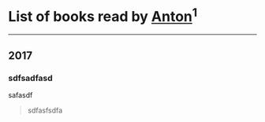 # List of books read by [Anton](https://www.facebook.com/app_scoped_user_id/1007576529/)<sup>1</sup>
---

## 2017

### sdfsadfasd
safasdf
> sdfasfsdfa



